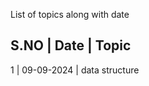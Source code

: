 List of topics along with date


S.NO  |    Date     | Topic 
--------------------------------------------------------------------
1     |  09-09-2024 |   data structure